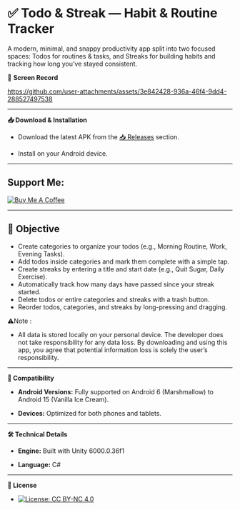# **✅ Todo & Streak — Habit & Routine Tracker**

A modern, minimal, and snappy productivity app split into two focused spaces: Todos for routines & tasks, and Streaks for building habits and tracking how long you’ve stayed consistent.

📸 **Screen Record**

https://github.com/user-attachments/assets/3e842428-936a-46f4-9dd4-288527497538


---


**📥 Download & Installation**

- Download the latest APK from the [📥 Releases](https://github.com/lNyctophilia/Todo/releases) section.

- Install on your Android device.


---


## Support Me:
[![Buy Me A Coffee](https://img.shields.io/badge/Buy%20Me%20A%20Coffee-FFDD00?style=for-the-badge&logo=buy-me-a-coffee&logoColor=black)](buymeacoffee.com/lNyctophilia)


---


## 🎯 Objective

- Create categories to organize your todos (e.g., Morning Routine, Work, Evening Tasks).
- Add todos inside categories and mark them complete with a simple tap.
- Create streaks by entering a title and start date (e.g., Quit Sugar, Daily Exercise).
- Automatically track how many days have passed since your streak started.
- Delete todos or entire categories and streaks with a trash button.
- Reorder todos, categories, and streaks by long-pressing and dragging.

⚠️Note : 
- All data is stored locally on your personal device. The developer does not take responsibility for any data loss. By downloading and using this app, you agree that potential information loss is solely the user’s responsibility.


---


**📱 Compatibility**

- **Android Versions:** Fully supported on Android 6 (Marshmallow) to Android 15 (Vanilla Ice Cream).

- **Devices:** Optimized for both phones and tablets.


---


**🛠️ Technical Details**

- **Engine:** Built with Unity 6000.0.36f1

- **Language:** C#


---


**📜 License**

- [![License: CC BY-NC 4.0](https://img.shields.io/badge/License-CC%20BY--NC%204.0-lightgrey.svg)](https://creativecommons.org/licenses/by-nc/4.0/)


